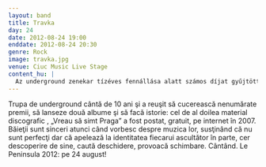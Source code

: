 ```yaml
---
layout: band
title: Travka
day: 24
date: 2012-08-24 19:00
enddate: 2012-08-24 20:30
genre: Rock
image: travka.jpg
venue: Ciuc Music Live Stage
content_hu: |
  Az underground zenekar tízéves fennállása alatt számos díjat gyűjtött be, és kiadot két lemezt, amelyek közül a második, a Vreau să simt Praga történelmet írt 2007-ben azzal, hogy az interneten, ingyenesen letölthető formában jelentették meg. A srácok őszintén beszélnek zenéjükről: nem tartják magukat tökéltesnek, viszont minden egyes hallgatójuk egyéniségére hatni akarnak, mert dalaik önmagunk megismerésére, a megnyílásra, a változtatásra ösztönöznek.
---
```


Trupa de underground cântă de 10 ani şi a reuşit să cucerească nenumărate premii, să lanseze două albume şi să facă istorie: cel de al doilea material discografic , „Vreau să simt Praga” a fost postat, gratuit, pe internet în 2007. Băieţii sunt sinceri atunci când vorbesc despre muzica lor, susţinând că nu sunt perfecţi dar că apelează la identitatea fiecarui ascultător în parte, cer descoperire de sine, caută deschidere, provoacă schimbare. Cântând. Le Peninsula 2012: pe 24 august!